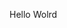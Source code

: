 Hello Wolrd


















































































































































































































































































































































































































































































































































































































































































































































































































































































































































































































































































































































































































































































































































































































































































































































































































































































































































































































































































































































































































































































































































































































































































































































































































































































































































































































































































































































































































































































































































































































































































